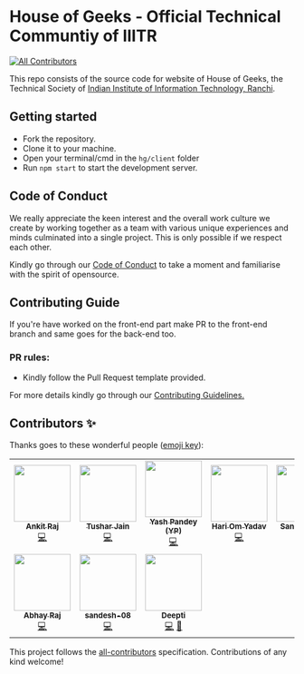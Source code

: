 # House of Geeks - Official Technical Communtiy of IIITR
<!-- ALL-CONTRIBUTORS-BADGE:START - Do not remove or modify this section -->
[![All Contributors](https://img.shields.io/badge/all_contributors-10-orange.svg?style=flat-square)](#contributors-)
<!-- ALL-CONTRIBUTORS-BADGE:END -->

This repo consists of the source code for website of House of Geeks,
the Technical Society of
[Indian Institute of Information Technology, Ranchi](http://iiitranchi.ac.in/).

## Getting started

- Fork the repository.
- Clone it to your machine.
- Open your terminal/cmd in the `hg/client` folder
- Run `npm start` to start the development server.

## Code of Conduct

We really appreciate the keen interest and the overall work culture we create by
working together as a team with various unique experiences and minds culminated
into a single project. This is only possible if we respect each other.

Kindly go through our
[Code of Conduct](CODE_OF_CONDUCT.md)
to take a moment and familiarise with the spirit of opensource.

## Contributing Guide

If you're have worked on the front-end part make PR to the front-end branch
and same goes for the back-end too.

### PR rules:
- Kindly follow the Pull Request template provided.

For more details kindly go through our
[Contributing Guidelines.](CONTRIBUTING.md)

## Contributors ✨

Thanks goes to these wonderful people ([emoji key](https://allcontributors.org/docs/en/emoji-key)):

<!-- ALL-CONTRIBUTORS-LIST:START - Do not remove or modify this section -->
<!-- prettier-ignore-start -->
<!-- markdownlint-disable -->
<table>
  <tr>
    <td align="center"><a href="https://github.com/ankiiitraj"><img src="https://avatars2.githubusercontent.com/u/48787278?v=4" width="100px;" alt=""/><br /><sub><b>Ankit Raj</b></sub></a><br /><a href="https://github.com/houseofgeeks/hg/commits?author=ankiiitraj" title="Code">💻</a></td>
    <td align="center"><a href="https://github.com/tusharjain0022"><img src="https://avatars2.githubusercontent.com/u/59157988?v=4" width="100px;" alt=""/><br /><sub><b>Tushar Jain</b></sub></a><br /><a href="https://github.com/houseofgeeks/hg/commits?author=tusharjain0022" title="Code">💻</a></td>
    <td align="center"><a href="https://github.com/EmperorYP7"><img src="https://avatars3.githubusercontent.com/u/62606998?v=4" width="100px;" alt=""/><br /><sub><b>Yash Pandey (YP)</b></sub></a><br /><a href="https://github.com/houseofgeeks/hg/commits?author=EmperorYP7" title="Code">💻</a></td>
    <td align="center"><a href="https://github.com/hariom1625"><img src="https://avatars1.githubusercontent.com/u/66957239?v=4" width="100px;" alt=""/><br /><sub><b>Hari Om Yadav</b></sub></a><br /><a href="https://github.com/houseofgeeks/hg/commits?author=hariom1625" title="Code">💻</a></td>
    <td align="center"><a href="https://github.com/sanskarseth"><img src="https://avatars2.githubusercontent.com/u/55178412?v=4" width="100px;" alt=""/><br /><sub><b>Sanskar Seth</b></sub></a><br /><a href="https://github.com/houseofgeeks/hg/commits?author=sanskarseth" title="Code">💻</a></td>
    <td align="center"><a href="https://github.com/vandana1499"><img src="https://avatars2.githubusercontent.com/u/29394600?v=4" width="100px;" alt=""/><br /><sub><b>unbeat</b></sub></a><br /><a href="https://github.com/houseofgeeks/hg/commits?author=vandana1499" title="Code">💻</a></td>
    <td align="center"><a href="https://github.com/RishavMz"><img src="https://avatars0.githubusercontent.com/u/58086511?v=4" width="100px;" alt=""/><br /><sub><b>Rishav Mazumdar</b></sub></a><br /><a href="https://github.com/houseofgeeks/hg/commits?author=RishavMz" title="Code">💻</a></td>
  </tr>
  <tr>
    <td align="center"><a href="https://github.com/Abhayraj1707"><img src="https://avatars1.githubusercontent.com/u/62218504?v=4" width="100px;" alt=""/><br /><sub><b>Abhay Raj</b></sub></a><br /><a href="https://github.com/houseofgeeks/hg/commits?author=Abhayraj1707" title="Code">💻</a></td>
    <td align="center"><a href="https://github.com/sandesh-08"><img src="https://avatars1.githubusercontent.com/u/67503294?v=4" width="100px;" alt=""/><br /><sub><b>sandesh-08</b></sub></a><br /><a href="https://github.com/houseofgeeks/hg/commits?author=sandesh-08" title="Code">💻</a></td>
    <td align="center"><a href="http://deepti23-web.github.io"><img src="https://avatars1.githubusercontent.com/u/64003317?v=4" width="100px;" alt=""/><br /><sub><b>Deepti</b></sub></a><br /><a href="https://github.com/houseofgeeks/hg/commits?author=deepti23-web" title="Code">💻</a> <a href="https://github.com/houseofgeeks/hg/pulls?q=is%3Apr+reviewed-by%3Adeepti23-web" title="Reviewed Pull Requests">👀</a></td>
  </tr>
</table>

<!-- markdownlint-enable -->
<!-- prettier-ignore-end -->
<!-- ALL-CONTRIBUTORS-LIST:END -->

This project follows the [all-contributors](https://github.com/all-contributors/all-contributors) specification. Contributions of any kind welcome!
